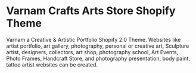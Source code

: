 # Varnam Crafts Arts Store Shopify Theme
 Varnam a Creative & Artistic Portfolio Shopify 2.0 Theme. Websites like artist portfolio, art gallery, photography, personal or creative art, Sculpture artist, designers, collectors, art shop, photography school, Art Events, Photo Frames, Handcraft Store, and photography presentation, body paint, tattoo artist websites can be created.
